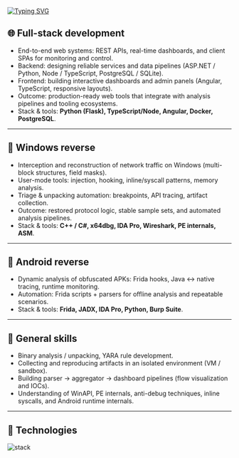 [![Typing SVG](https://readme-typing-svg.herokuapp.com?font=Fira+Code&duration=2000&pause=1000&color=00F706&background=0E00FF00&width=700&lines=Reverse+Engineering+%7C+Malware+Reverse+Engineering;Online+game+scripts+automatization(Bots);Pizza+lover;Software+developer+%7C+JS%2C+Angular%2C+C%23%2C+.Net%2C+C%2FC%2B%2B%2C+ASM)](https://git.io/typing-svg)


## 🌐 Full-stack development
- End-to-end web systems: REST APIs, real-time dashboards, and client SPAs for monitoring and control.  
- Backend: designing reliable services and data pipelines (ASP.NET / Python, Node / TypeScript, PostgreSQL / SQLite).  
- Frontend: building interactive dashboards and admin panels (Angular, TypeScript, responsive layouts).
- Outcome: production-ready web tools that integrate with analysis pipelines and tooling ecosystems.  
- Stack & tools: **Python (Flask), TypeScript/Node, Angular, Docker, PostgreSQL**.

---

## 🔹 Windows reverse
- Interception and reconstruction of network traffic on Windows (multi-block structures, field masks).  
- User-mode tools: injection, hooking, inline/syscall patterns, memory analysis.  
- Triage & unpacking automation: breakpoints, API tracing, artifact collection.  
- Outcome: restored protocol logic, stable sample sets, and automated analysis pipelines.  
- Stack & tools: **C++ / C#, x64dbg, IDA Pro, Wireshark, PE internals, ASM**.

---

## 🔸 Android reverse
- Dynamic analysis of obfuscated APKs: Frida hooks, Java ↔ native tracing, runtime monitoring.
- Automation: Frida scripts + parsers for offline analysis and repeatable scenarios.  
- Stack & tools: **Frida, JADX, IDA Pro, Python, Burp Suite**.

---

## 🧩 General skills
- Binary analysis / unpacking, YARA rule development.  
- Collecting and reproducing artifacts in an isolated environment (VM / sandbox).  
- Building parser → aggregator → dashboard pipelines (flow visualization and IOCs).  
- Understanding of WinAPI, PE internals, anti-debug techniques, inline syscalls, and Android runtime internals.

---

## 🧰 Technologies
<p align="left">
  <img src="https://skillicons.dev/icons?i=python,cpp,cs,js,ts,androidstudio,linux,windows,docker,git,github" alt="stack" />
</p>
